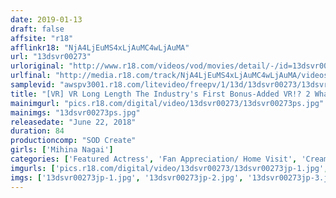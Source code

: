 ```yaml
---
date: 2019-01-13
draft: false
affsite: "r18"
afflinkr18: "NjA4LjEuMS4xLjAuMC4wLjAuMA"
url: "13dsvr00273"
urloriginal: "http://www.r18.com/videos/vod/movies/detail/-/id=13dsvr00273"
urlfinal: "http://media.r18.com/track/NjA4LjEuMS4xLjAuMC4wLjAuMA/videos/vod/movies/detail/-/id=13dsvr00273"
samplevid: "awspv3001.r18.com/litevideo/freepv/1/13d/13dsvr00273/13dsvr00273_dmb_w.mp4"
title: "[VR] VR Long Length The Industry's First Bonus-Added VR!? 2 What If You Can Win A Bonus And Suddenly Mihina Nagai Is Visiting Your Room... She'll Treat You To Some Self-Dick Sucking Deep Throat Ejaculation And Cum Swallowing Pleasure! Make Her Sensual Body Cum And Get Showered In Mihina's Squirting Cum Juices!"
mainimgurl: "pics.r18.com/digital/video/13dsvr00273/13dsvr00273ps.jpg"
mainimgs: "13dsvr00273ps.jpg"
releasedate: "June 22, 2018"
duration: 84
productioncomp: "SOD Create"
girls: ['Mihina Nagai']
categories: ['Featured Actress', 'Fan Appreciation/ Home Visit', 'Creampie', 'Cum Swallowing', 'Squirting', 'VR Exclusive']
imgurls: ['pics.r18.com/digital/video/13dsvr00273/13dsvr00273jp-1.jpg', 'pics.r18.com/digital/video/13dsvr00273/13dsvr00273jp-2.jpg', 'pics.r18.com/digital/video/13dsvr00273/13dsvr00273jp-3.jpg', 'pics.r18.com/digital/video/13dsvr00273/13dsvr00273jp-4.jpg', 'pics.r18.com/digital/video/13dsvr00273/13dsvr00273jp-5.jpg', 'pics.r18.com/digital/video/13dsvr00273/13dsvr00273jp-6.jpg', 'pics.r18.com/digital/video/13dsvr00273/13dsvr00273jp-7.jpg', 'pics.r18.com/digital/video/13dsvr00273/13dsvr00273jp-8.jpg', 'pics.r18.com/digital/video/13dsvr00273/13dsvr00273jp-9.jpg', 'pics.r18.com/digital/video/13dsvr00273/13dsvr00273jp-10.jpg', 'pics.r18.com/digital/video/13dsvr00273/13dsvr00273jp-11.jpg', 'pics.r18.com/digital/video/13dsvr00273/13dsvr00273jp-12.jpg', 'pics.r18.com/digital/video/13dsvr00273/13dsvr00273jp-13.jpg', 'pics.r18.com/digital/video/13dsvr00273/13dsvr00273jp-14.jpg', 'pics.r18.com/digital/video/13dsvr00273/13dsvr00273jp-15.jpg', 'pics.r18.com/digital/video/13dsvr00273/13dsvr00273jp-16.jpg', 'pics.r18.com/digital/video/13dsvr00273/13dsvr00273jp-17.jpg', 'pics.r18.com/digital/video/13dsvr00273/13dsvr00273jp-18.jpg', 'pics.r18.com/digital/video/13dsvr00273/13dsvr00273jp-19.jpg', 'pics.r18.com/digital/video/13dsvr00273/13dsvr00273jp-20.jpg']
imgs: ['13dsvr00273jp-1.jpg', '13dsvr00273jp-2.jpg', '13dsvr00273jp-3.jpg', '13dsvr00273jp-4.jpg', '13dsvr00273jp-5.jpg', '13dsvr00273jp-6.jpg', '13dsvr00273jp-7.jpg', '13dsvr00273jp-8.jpg', '13dsvr00273jp-9.jpg', '13dsvr00273jp-10.jpg', '13dsvr00273jp-11.jpg', '13dsvr00273jp-12.jpg', '13dsvr00273jp-13.jpg', '13dsvr00273jp-14.jpg', '13dsvr00273jp-15.jpg', '13dsvr00273jp-16.jpg', '13dsvr00273jp-17.jpg', '13dsvr00273jp-18.jpg', '13dsvr00273jp-19.jpg', '13dsvr00273jp-20.jpg']
---
```

